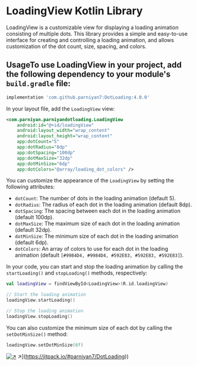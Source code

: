 # LoadingView Kotlin Library

LoadingView is a customizable view for displaying a loading animation consisting of multiple dots. This library provides a simple and easy-to-use interface for creating and controlling a loading animation, and allows customization of the dot count, size, spacing, and colors.

## UsageTo use LoadingView in your project, add the following dependency to your module's `build.gradle` file:

```groovy
implementation 'com.github.parniyan7:DotLoading:4.0.0'
```

In your layout file, add the `LoadingView` view:

```xml
<com.parniyan.parniyandotloading.LoadingView
    android:id="@+id/loadingView"
    android:layout_width="wrap_content"
    android:layout_height="wrap_content"
    app:dotCount="5"
    app:dotRadius="8dp"
    app:dotSpacing="100dp"
    app:dotMaxSize="32dp"
    app:dotMinSize="6dp"
    app:dotColors="@array/loading_dot_colors" />
```

You can customize the appearance of the `LoadingView` by setting the following attributes:
- `dotCount`: The number of dots in the loading animation (default 5).
- `dotRadius`: The radius of each dot in the loading animation (default 8dp).
- `dotSpacing`: The spacing between each dot in the loading animation (default 100dp).
- `dotMaxSize`: The maximum size of each dot in the loading animation (default 32dp).
- `dotMinSize`: The minimum size of each dot in the loading animation (default 6dp).
- `dotColors`: An array of colors to use for each dot in the loading animation (default `[#9984D4, #9984D4, #592E83, #592E83, #592E83]`).

In your code, you can start and stop the loading animation by calling the `startLoading()` and `stopLoading()` methods, respectively:

```kotlin
val loadingView = findViewById<LoadingView>(R.id.loadingView)

// Start the loading animation
loadingView.startLoading()

// Stop the loading animation
loadingView.stopLoading()
```

You can also customize the minimum size of each dot by calling the `setDotMinSize()` method:

```kotlin
loadingView.setDotMinSize(6f)
```

[![ ↗](https://jitpack.io/v/parniyan7/DotLoading.svg)]([https://jitpack.io/#parniyan7/DotLoading) ↗](https://jitpack.io/#parniyan7/DotLoading))
